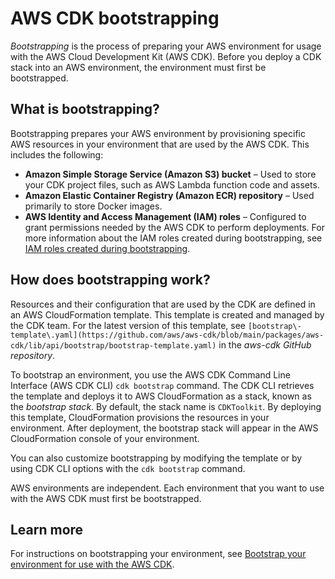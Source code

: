 # AWS CDK bootstrapping<a name="bootstrapping"></a>

*Bootstrapping* is the process of preparing your AWS environment for usage with the AWS Cloud Development Kit \(AWS CDK\)\. Before you deploy a CDK stack into an AWS environment, the environment must first be bootstrapped\.

## What is bootstrapping?<a name="bootstrapping-what"></a>

Bootstrapping prepares your AWS environment by provisioning specific AWS resources in your environment that are used by the AWS CDK\. This includes the following:
+ **Amazon Simple Storage Service \(Amazon S3\) bucket** – Used to store your CDK project files, such as AWS Lambda function code and assets\.
+ **Amazon Elastic Container Registry \(Amazon ECR\) repository** – Used primarily to store Docker images\.
+ **AWS Identity and Access Management \(IAM\) roles** – Configured to grant permissions needed by the AWS CDK to perform deployments\. For more information about the IAM roles created during bootstrapping, see [IAM roles created during bootstrapping](bootstrapping-env.md#bootstrapping-env-roles)\.

## How does bootstrapping work?<a name="bootstrapping-how"></a>

Resources and their configuration that are used by the CDK are defined in an AWS CloudFormation template\. This template is created and managed by the CDK team\. For the latest version of this template, see `[bootstrap\-template\.yaml](https://github.com/aws/aws-cdk/blob/main/packages/aws-cdk/lib/api/bootstrap/bootstrap-template.yaml)` in the *aws\-cdk GitHub repository*\.

To bootstrap an environment, you use the AWS CDK Command Line Interface \(AWS CDK CLI\) `cdk bootstrap` command\. The CDK CLI retrieves the template and deploys it to AWS CloudFormation as a stack, known as the *bootstrap stack*\. By default, the stack name is `CDKToolkit`\. By deploying this template, CloudFormation provisions the resources in your environment\. After deployment, the bootstrap stack will appear in the AWS CloudFormation console of your environment\.

You can also customize bootstrapping by modifying the template or by using CDK CLI options with the `cdk bootstrap` command\.

AWS environments are independent\. Each environment that you want to use with the AWS CDK must first be bootstrapped\.

## Learn more<a name="bootstrapping-learn"></a>

For instructions on bootstrapping your environment, see [Bootstrap your environment for use with the AWS CDK](bootstrapping-env.md)\.